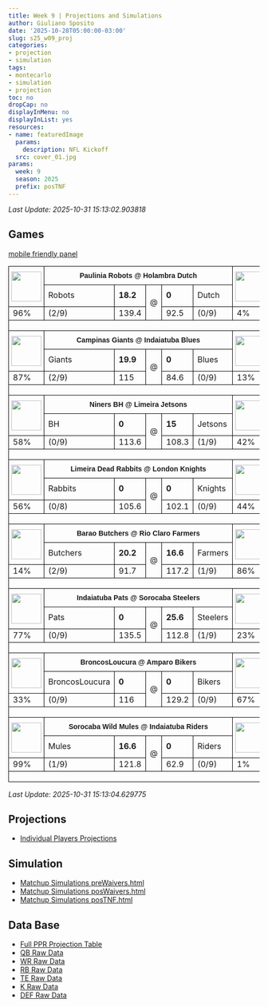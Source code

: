 ```yaml
---
title: Week 9 | Projections and Simulations
author: Giuliano Sposito
date: '2025-10-28T05:00:00-03:00'
slug: s25_w09_proj
categories:
- projection
- simulation
tags:
- montecarlo
- simulation
- projection
toc: no
dropCap: no
displayInMenu: no
displayInList: yes
resources:
- name: featuredImage
  params:
    description: NFL Kickoff
  src: cover_01.jpg
params:
  week: 9
  season: 2025
  prefix: posTNF
---
```


_Last Update: 2025-10-31 15:13:02.903818_

<!--more-->

## Games



[mobile friendly panel](/reports/2025/matchups.html)

<table style='border-collapse:collapse;border-spacing:0' width='100%' class='tg'><tbody><tr><th style='border-color:#000000;border-style:solid;border-width:1px;font-family:Arial, sans-serif;font-size:14px;font-weight:normal;overflow:hidden;padding:10px 5px;text-align:center;vertical-align:top;word-break:normal' rowspan='2'><img src='https://fantasy.nfl.com/image/19b9a9b83996bd9277edd5144b2728cb.jpg?&x=50&y=50' style='width:60px;height:60px' alt=''></th><th style='border-color:#000000;border-style:solid;border-width:1px;font-family:Arial, sans-serif;font-size:14px;font-weight:bold;overflow:hidden;padding:10px 5px;text-align:center;vertical-align:top;word-break:normal' colspan='5'>Paulinia Robots @ Holambra Dutch</th><th style='border-color:#000000;border-style:solid;border-width:1px;font-family:Arial, sans-serif;font-size:14px;font-weight:normal;overflow:hidden;padding:10px 5px;text-align:center;vertical-align:top;word-break:normal' rowspan='2'><img src='https://fantasy.nfl.com/image/bc545cb1581a2cd2f1c3b9be892d7f38.jpg?&x=50&y=50' style='width:60px;height:60px' alt=''></th></tr><tr><td style='border-color:#000000;border-style:solid;border-width:1px;font-family:'Lucida Sans Unicode', 'Lucida Grande', sans-serif !important;;font-size:15px;overflow:hidden;padding:10px 5px;text-align:center;vertical-align:top;word-break:normal'>Robots</td><td style='border-color:#000000;border-style:solid;border-width:1px;font-family:'Lucida Sans Unicode', 'Lucida Grande', sans-serif !important;;font-size:15px;overflow:hidden;padding:10px 5px;text-align:right;vertical-align:top;word-break:normal'><span style='font-weight:bold'>18.2</span></td><td style='border-color:#000000;border-style:solid;border-width:1px;font-family:'Lucida Sans Unicode', 'Lucida Grande', sans-serif !important;;font-size:15px;overflow:hidden;padding:10px 5px;text-align:center;vertical-align:top;word-break:normal' rowspan='2'>@</td><td style='border-color:#000000;border-style:solid;border-width:1px;font-family:'Lucida Sans Unicode', 'Lucida Grande', sans-serif !important;;font-size:15px;overflow:hidden;padding:10px 5px;text-align:left;vertical-align:top;word-break:normal'><span style='font-weight:bold'>0</span></td><td style='border-color:#000000;border-style:solid;border-width:1px;font-family:'Lucida Sans Unicode', 'Lucida Grande', sans-serif !important;;font-size:15px;overflow:hidden;padding:10px 5px;text-align:center;vertical-align:top;word-break:normal'>Dutch</td></tr><tr><td style='border-color:#000000;border-style:solid;border-width:1px;font-family:'Lucida Sans Unicode', 'Lucida Grande', sans-serif !important;;font-size:12px;overflow:hidden;padding:10px 5px;text-align:center;vertical-align:top;word-break:normal'>96%</td><td style='border-color:#000000;border-style:solid;border-width:1px;font-family:'Lucida Sans Unicode', 'Lucida Grande', sans-serif !important;;font-size:12px;overflow:hidden;padding:10px 5px;text-align:center;vertical-align:top;word-break:normal'>(2/9)</td><td style='border-color:#000000;border-style:solid;border-width:1px;font-family:'Lucida Sans Unicode', 'Lucida Grande', sans-serif !important;;font-size:12px;overflow:hidden;padding:10px 5px;text-align:right;vertical-align:top;word-break:normal'>139.4</td><td style='border-color:#000000;border-style:solid;border-width:1px;font-family:'Lucida Sans Unicode', 'Lucida Grande', sans-serif !important;;font-size:12px;overflow:hidden;padding:10px 5px;text-align:left;vertical-align:top;word-break:normal'>92.5</td><td style='border-color:#000000;border-style:solid;border-width:1px;font-family:'Lucida Sans Unicode', 'Lucida Grande', sans-serif !important;;font-size:12px;overflow:hidden;padding:10px 5px;text-align:center;vertical-align:top;word-break:normal'>(0/9)</td><td style='border-color:#000000;border-style:solid;border-width:1px;font-family:'Lucida Sans Unicode', 'Lucida Grande', sans-serif !important;;font-size:12px;overflow:hidden;padding:10px 5px;text-align:center;vertical-align:top;word-break:normal'>4%</td></tr><tr><td style='border-color:black;border-style:solid;border-width:1px;font-family:Arial, sans-serif;font-size:14px;overflow:hidden;padding:10px 5px;text-align:left;vertical-align:top;word-break:normal' colspan='7'></td></tr><tr><th style='border-color:#000000;border-style:solid;border-width:1px;font-family:Arial, sans-serif;font-size:14px;font-weight:normal;overflow:hidden;padding:10px 5px;text-align:center;vertical-align:top;word-break:normal' rowspan='2'><img src='https://static.www.nfl.com/league/apps/fantasy/logos/avatar/240x240/NYG_5.png' style='width:60px;height:60px' alt=''></th><th style='border-color:#000000;border-style:solid;border-width:1px;font-family:Arial, sans-serif;font-size:14px;font-weight:bold;overflow:hidden;padding:10px 5px;text-align:center;vertical-align:top;word-break:normal' colspan='5'>Campinas Giants @ Indaiatuba Blues</th><th style='border-color:#000000;border-style:solid;border-width:1px;font-family:Arial, sans-serif;font-size:14px;font-weight:normal;overflow:hidden;padding:10px 5px;text-align:center;vertical-align:top;word-break:normal' rowspan='2'><img src='https://fantasy.nfl.com/image/21bf417b9782b0f07738ae6ac9b50694.jpg?&x=50&y=50' style='width:60px;height:60px' alt=''></th></tr><tr><td style='border-color:#000000;border-style:solid;border-width:1px;font-family:'Lucida Sans Unicode', 'Lucida Grande', sans-serif !important;;font-size:15px;overflow:hidden;padding:10px 5px;text-align:center;vertical-align:top;word-break:normal'>Giants</td><td style='border-color:#000000;border-style:solid;border-width:1px;font-family:'Lucida Sans Unicode', 'Lucida Grande', sans-serif !important;;font-size:15px;overflow:hidden;padding:10px 5px;text-align:right;vertical-align:top;word-break:normal'><span style='font-weight:bold'>19.9</span></td><td style='border-color:#000000;border-style:solid;border-width:1px;font-family:'Lucida Sans Unicode', 'Lucida Grande', sans-serif !important;;font-size:15px;overflow:hidden;padding:10px 5px;text-align:center;vertical-align:top;word-break:normal' rowspan='2'>@</td><td style='border-color:#000000;border-style:solid;border-width:1px;font-family:'Lucida Sans Unicode', 'Lucida Grande', sans-serif !important;;font-size:15px;overflow:hidden;padding:10px 5px;text-align:left;vertical-align:top;word-break:normal'><span style='font-weight:bold'>0</span></td><td style='border-color:#000000;border-style:solid;border-width:1px;font-family:'Lucida Sans Unicode', 'Lucida Grande', sans-serif !important;;font-size:15px;overflow:hidden;padding:10px 5px;text-align:center;vertical-align:top;word-break:normal'>Blues</td></tr><tr><td style='border-color:#000000;border-style:solid;border-width:1px;font-family:'Lucida Sans Unicode', 'Lucida Grande', sans-serif !important;;font-size:12px;overflow:hidden;padding:10px 5px;text-align:center;vertical-align:top;word-break:normal'>87%</td><td style='border-color:#000000;border-style:solid;border-width:1px;font-family:'Lucida Sans Unicode', 'Lucida Grande', sans-serif !important;;font-size:12px;overflow:hidden;padding:10px 5px;text-align:center;vertical-align:top;word-break:normal'>(2/9)</td><td style='border-color:#000000;border-style:solid;border-width:1px;font-family:'Lucida Sans Unicode', 'Lucida Grande', sans-serif !important;;font-size:12px;overflow:hidden;padding:10px 5px;text-align:right;vertical-align:top;word-break:normal'>115</td><td style='border-color:#000000;border-style:solid;border-width:1px;font-family:'Lucida Sans Unicode', 'Lucida Grande', sans-serif !important;;font-size:12px;overflow:hidden;padding:10px 5px;text-align:left;vertical-align:top;word-break:normal'>84.6</td><td style='border-color:#000000;border-style:solid;border-width:1px;font-family:'Lucida Sans Unicode', 'Lucida Grande', sans-serif !important;;font-size:12px;overflow:hidden;padding:10px 5px;text-align:center;vertical-align:top;word-break:normal'>(0/9)</td><td style='border-color:#000000;border-style:solid;border-width:1px;font-family:'Lucida Sans Unicode', 'Lucida Grande', sans-serif !important;;font-size:12px;overflow:hidden;padding:10px 5px;text-align:center;vertical-align:top;word-break:normal'>13%</td></tr><tr><td style='border-color:black;border-style:solid;border-width:1px;font-family:Arial, sans-serif;font-size:14px;overflow:hidden;padding:10px 5px;text-align:left;vertical-align:top;word-break:normal' colspan='7'></td></tr><tr><th style='border-color:#000000;border-style:solid;border-width:1px;font-family:Arial, sans-serif;font-size:14px;font-weight:normal;overflow:hidden;padding:10px 5px;text-align:center;vertical-align:top;word-break:normal' rowspan='2'><img src='https://fantasy.nfl.com/image/21ff815f10bd2f6a5deeddf18b7d2c2c.jpg?&x=50&y=50' style='width:60px;height:60px' alt=''></th><th style='border-color:#000000;border-style:solid;border-width:1px;font-family:Arial, sans-serif;font-size:14px;font-weight:bold;overflow:hidden;padding:10px 5px;text-align:center;vertical-align:top;word-break:normal' colspan='5'>Niners BH @ Limeira Jetsons</th><th style='border-color:#000000;border-style:solid;border-width:1px;font-family:Arial, sans-serif;font-size:14px;font-weight:normal;overflow:hidden;padding:10px 5px;text-align:center;vertical-align:top;word-break:normal' rowspan='2'><img src='https://fantasy.nfl.com/image/63c6bf8d517688bcc7b67201071c1528.jpg?&x=50&y=50' style='width:60px;height:60px' alt=''></th></tr><tr><td style='border-color:#000000;border-style:solid;border-width:1px;font-family:'Lucida Sans Unicode', 'Lucida Grande', sans-serif !important;;font-size:15px;overflow:hidden;padding:10px 5px;text-align:center;vertical-align:top;word-break:normal'>BH</td><td style='border-color:#000000;border-style:solid;border-width:1px;font-family:'Lucida Sans Unicode', 'Lucida Grande', sans-serif !important;;font-size:15px;overflow:hidden;padding:10px 5px;text-align:right;vertical-align:top;word-break:normal'><span style='font-weight:bold'>0</span></td><td style='border-color:#000000;border-style:solid;border-width:1px;font-family:'Lucida Sans Unicode', 'Lucida Grande', sans-serif !important;;font-size:15px;overflow:hidden;padding:10px 5px;text-align:center;vertical-align:top;word-break:normal' rowspan='2'>@</td><td style='border-color:#000000;border-style:solid;border-width:1px;font-family:'Lucida Sans Unicode', 'Lucida Grande', sans-serif !important;;font-size:15px;overflow:hidden;padding:10px 5px;text-align:left;vertical-align:top;word-break:normal'><span style='font-weight:bold'>15</span></td><td style='border-color:#000000;border-style:solid;border-width:1px;font-family:'Lucida Sans Unicode', 'Lucida Grande', sans-serif !important;;font-size:15px;overflow:hidden;padding:10px 5px;text-align:center;vertical-align:top;word-break:normal'>Jetsons</td></tr><tr><td style='border-color:#000000;border-style:solid;border-width:1px;font-family:'Lucida Sans Unicode', 'Lucida Grande', sans-serif !important;;font-size:12px;overflow:hidden;padding:10px 5px;text-align:center;vertical-align:top;word-break:normal'>58%</td><td style='border-color:#000000;border-style:solid;border-width:1px;font-family:'Lucida Sans Unicode', 'Lucida Grande', sans-serif !important;;font-size:12px;overflow:hidden;padding:10px 5px;text-align:center;vertical-align:top;word-break:normal'>(0/9)</td><td style='border-color:#000000;border-style:solid;border-width:1px;font-family:'Lucida Sans Unicode', 'Lucida Grande', sans-serif !important;;font-size:12px;overflow:hidden;padding:10px 5px;text-align:right;vertical-align:top;word-break:normal'>113.6</td><td style='border-color:#000000;border-style:solid;border-width:1px;font-family:'Lucida Sans Unicode', 'Lucida Grande', sans-serif !important;;font-size:12px;overflow:hidden;padding:10px 5px;text-align:left;vertical-align:top;word-break:normal'>108.3</td><td style='border-color:#000000;border-style:solid;border-width:1px;font-family:'Lucida Sans Unicode', 'Lucida Grande', sans-serif !important;;font-size:12px;overflow:hidden;padding:10px 5px;text-align:center;vertical-align:top;word-break:normal'>(1/9)</td><td style='border-color:#000000;border-style:solid;border-width:1px;font-family:'Lucida Sans Unicode', 'Lucida Grande', sans-serif !important;;font-size:12px;overflow:hidden;padding:10px 5px;text-align:center;vertical-align:top;word-break:normal'>42%</td></tr><tr><td style='border-color:black;border-style:solid;border-width:1px;font-family:Arial, sans-serif;font-size:14px;overflow:hidden;padding:10px 5px;text-align:left;vertical-align:top;word-break:normal' colspan='7'></td></tr><tr><th style='border-color:#000000;border-style:solid;border-width:1px;font-family:Arial, sans-serif;font-size:14px;font-weight:normal;overflow:hidden;padding:10px 5px;text-align:center;vertical-align:top;word-break:normal' rowspan='2'><img src='https://fantasy.nfl.com/image/e9581c5cb898a312356db64bde1176f1.jpg?&x=50&y=50' style='width:60px;height:60px' alt=''></th><th style='border-color:#000000;border-style:solid;border-width:1px;font-family:Arial, sans-serif;font-size:14px;font-weight:bold;overflow:hidden;padding:10px 5px;text-align:center;vertical-align:top;word-break:normal' colspan='5'>Limeira Dead Rabbits @ London Knights</th><th style='border-color:#000000;border-style:solid;border-width:1px;font-family:Arial, sans-serif;font-size:14px;font-weight:normal;overflow:hidden;padding:10px 5px;text-align:center;vertical-align:top;word-break:normal' rowspan='2'><img src='https://fantasy.nfl.com/image/af85339e43bfaf1a645b080b06337621.jpg?&x=50&y=50' style='width:60px;height:60px' alt=''></th></tr><tr><td style='border-color:#000000;border-style:solid;border-width:1px;font-family:'Lucida Sans Unicode', 'Lucida Grande', sans-serif !important;;font-size:15px;overflow:hidden;padding:10px 5px;text-align:center;vertical-align:top;word-break:normal'>Rabbits</td><td style='border-color:#000000;border-style:solid;border-width:1px;font-family:'Lucida Sans Unicode', 'Lucida Grande', sans-serif !important;;font-size:15px;overflow:hidden;padding:10px 5px;text-align:right;vertical-align:top;word-break:normal'><span style='font-weight:bold'>0</span></td><td style='border-color:#000000;border-style:solid;border-width:1px;font-family:'Lucida Sans Unicode', 'Lucida Grande', sans-serif !important;;font-size:15px;overflow:hidden;padding:10px 5px;text-align:center;vertical-align:top;word-break:normal' rowspan='2'>@</td><td style='border-color:#000000;border-style:solid;border-width:1px;font-family:'Lucida Sans Unicode', 'Lucida Grande', sans-serif !important;;font-size:15px;overflow:hidden;padding:10px 5px;text-align:left;vertical-align:top;word-break:normal'><span style='font-weight:bold'>0</span></td><td style='border-color:#000000;border-style:solid;border-width:1px;font-family:'Lucida Sans Unicode', 'Lucida Grande', sans-serif !important;;font-size:15px;overflow:hidden;padding:10px 5px;text-align:center;vertical-align:top;word-break:normal'>Knights</td></tr><tr><td style='border-color:#000000;border-style:solid;border-width:1px;font-family:'Lucida Sans Unicode', 'Lucida Grande', sans-serif !important;;font-size:12px;overflow:hidden;padding:10px 5px;text-align:center;vertical-align:top;word-break:normal'>56%</td><td style='border-color:#000000;border-style:solid;border-width:1px;font-family:'Lucida Sans Unicode', 'Lucida Grande', sans-serif !important;;font-size:12px;overflow:hidden;padding:10px 5px;text-align:center;vertical-align:top;word-break:normal'>(0/8)</td><td style='border-color:#000000;border-style:solid;border-width:1px;font-family:'Lucida Sans Unicode', 'Lucida Grande', sans-serif !important;;font-size:12px;overflow:hidden;padding:10px 5px;text-align:right;vertical-align:top;word-break:normal'>105.6</td><td style='border-color:#000000;border-style:solid;border-width:1px;font-family:'Lucida Sans Unicode', 'Lucida Grande', sans-serif !important;;font-size:12px;overflow:hidden;padding:10px 5px;text-align:left;vertical-align:top;word-break:normal'>102.1</td><td style='border-color:#000000;border-style:solid;border-width:1px;font-family:'Lucida Sans Unicode', 'Lucida Grande', sans-serif !important;;font-size:12px;overflow:hidden;padding:10px 5px;text-align:center;vertical-align:top;word-break:normal'>(0/9)</td><td style='border-color:#000000;border-style:solid;border-width:1px;font-family:'Lucida Sans Unicode', 'Lucida Grande', sans-serif !important;;font-size:12px;overflow:hidden;padding:10px 5px;text-align:center;vertical-align:top;word-break:normal'>44%</td></tr><tr><td style='border-color:black;border-style:solid;border-width:1px;font-family:Arial, sans-serif;font-size:14px;overflow:hidden;padding:10px 5px;text-align:left;vertical-align:top;word-break:normal' colspan='7'></td></tr><tr><th style='border-color:#000000;border-style:solid;border-width:1px;font-family:Arial, sans-serif;font-size:14px;font-weight:normal;overflow:hidden;padding:10px 5px;text-align:center;vertical-align:top;word-break:normal' rowspan='2'><img src='https://static.www.nfl.com/league/apps/fantasy/logos/avatar/240x240/GB_1.png' style='width:60px;height:60px' alt=''></th><th style='border-color:#000000;border-style:solid;border-width:1px;font-family:Arial, sans-serif;font-size:14px;font-weight:bold;overflow:hidden;padding:10px 5px;text-align:center;vertical-align:top;word-break:normal' colspan='5'>Barao Butchers @ Rio Claro Farmers</th><th style='border-color:#000000;border-style:solid;border-width:1px;font-family:Arial, sans-serif;font-size:14px;font-weight:normal;overflow:hidden;padding:10px 5px;text-align:center;vertical-align:top;word-break:normal' rowspan='2'><img src='https://static.www.nfl.com/league/apps/fantasy/logos/avatar/240x240/NYG_2.png' style='width:60px;height:60px' alt=''></th></tr><tr><td style='border-color:#000000;border-style:solid;border-width:1px;font-family:'Lucida Sans Unicode', 'Lucida Grande', sans-serif !important;;font-size:15px;overflow:hidden;padding:10px 5px;text-align:center;vertical-align:top;word-break:normal'>Butchers</td><td style='border-color:#000000;border-style:solid;border-width:1px;font-family:'Lucida Sans Unicode', 'Lucida Grande', sans-serif !important;;font-size:15px;overflow:hidden;padding:10px 5px;text-align:right;vertical-align:top;word-break:normal'><span style='font-weight:bold'>20.2</span></td><td style='border-color:#000000;border-style:solid;border-width:1px;font-family:'Lucida Sans Unicode', 'Lucida Grande', sans-serif !important;;font-size:15px;overflow:hidden;padding:10px 5px;text-align:center;vertical-align:top;word-break:normal' rowspan='2'>@</td><td style='border-color:#000000;border-style:solid;border-width:1px;font-family:'Lucida Sans Unicode', 'Lucida Grande', sans-serif !important;;font-size:15px;overflow:hidden;padding:10px 5px;text-align:left;vertical-align:top;word-break:normal'><span style='font-weight:bold'>16.6</span></td><td style='border-color:#000000;border-style:solid;border-width:1px;font-family:'Lucida Sans Unicode', 'Lucida Grande', sans-serif !important;;font-size:15px;overflow:hidden;padding:10px 5px;text-align:center;vertical-align:top;word-break:normal'>Farmers</td></tr><tr><td style='border-color:#000000;border-style:solid;border-width:1px;font-family:'Lucida Sans Unicode', 'Lucida Grande', sans-serif !important;;font-size:12px;overflow:hidden;padding:10px 5px;text-align:center;vertical-align:top;word-break:normal'>14%</td><td style='border-color:#000000;border-style:solid;border-width:1px;font-family:'Lucida Sans Unicode', 'Lucida Grande', sans-serif !important;;font-size:12px;overflow:hidden;padding:10px 5px;text-align:center;vertical-align:top;word-break:normal'>(2/9)</td><td style='border-color:#000000;border-style:solid;border-width:1px;font-family:'Lucida Sans Unicode', 'Lucida Grande', sans-serif !important;;font-size:12px;overflow:hidden;padding:10px 5px;text-align:right;vertical-align:top;word-break:normal'>91.7</td><td style='border-color:#000000;border-style:solid;border-width:1px;font-family:'Lucida Sans Unicode', 'Lucida Grande', sans-serif !important;;font-size:12px;overflow:hidden;padding:10px 5px;text-align:left;vertical-align:top;word-break:normal'>117.2</td><td style='border-color:#000000;border-style:solid;border-width:1px;font-family:'Lucida Sans Unicode', 'Lucida Grande', sans-serif !important;;font-size:12px;overflow:hidden;padding:10px 5px;text-align:center;vertical-align:top;word-break:normal'>(1/9)</td><td style='border-color:#000000;border-style:solid;border-width:1px;font-family:'Lucida Sans Unicode', 'Lucida Grande', sans-serif !important;;font-size:12px;overflow:hidden;padding:10px 5px;text-align:center;vertical-align:top;word-break:normal'>86%</td></tr><tr><td style='border-color:black;border-style:solid;border-width:1px;font-family:Arial, sans-serif;font-size:14px;overflow:hidden;padding:10px 5px;text-align:left;vertical-align:top;word-break:normal' colspan='7'></td></tr><tr><th style='border-color:#000000;border-style:solid;border-width:1px;font-family:Arial, sans-serif;font-size:14px;font-weight:normal;overflow:hidden;padding:10px 5px;text-align:center;vertical-align:top;word-break:normal' rowspan='2'><img src='https://fantasy.nfl.com/image/81e9ca9e01ac58835b2c263bb1e39f3f.jpg?&x=50&y=50' style='width:60px;height:60px' alt=''></th><th style='border-color:#000000;border-style:solid;border-width:1px;font-family:Arial, sans-serif;font-size:14px;font-weight:bold;overflow:hidden;padding:10px 5px;text-align:center;vertical-align:top;word-break:normal' colspan='5'>Indaiatuba Pats @ Sorocaba Steelers</th><th style='border-color:#000000;border-style:solid;border-width:1px;font-family:Arial, sans-serif;font-size:14px;font-weight:normal;overflow:hidden;padding:10px 5px;text-align:center;vertical-align:top;word-break:normal' rowspan='2'><img src='https://static.www.nfl.com/league/apps/fantasy/logos/avatar/240x240/PIT_4.png' style='width:60px;height:60px' alt=''></th></tr><tr><td style='border-color:#000000;border-style:solid;border-width:1px;font-family:'Lucida Sans Unicode', 'Lucida Grande', sans-serif !important;;font-size:15px;overflow:hidden;padding:10px 5px;text-align:center;vertical-align:top;word-break:normal'>Pats</td><td style='border-color:#000000;border-style:solid;border-width:1px;font-family:'Lucida Sans Unicode', 'Lucida Grande', sans-serif !important;;font-size:15px;overflow:hidden;padding:10px 5px;text-align:right;vertical-align:top;word-break:normal'><span style='font-weight:bold'>0</span></td><td style='border-color:#000000;border-style:solid;border-width:1px;font-family:'Lucida Sans Unicode', 'Lucida Grande', sans-serif !important;;font-size:15px;overflow:hidden;padding:10px 5px;text-align:center;vertical-align:top;word-break:normal' rowspan='2'>@</td><td style='border-color:#000000;border-style:solid;border-width:1px;font-family:'Lucida Sans Unicode', 'Lucida Grande', sans-serif !important;;font-size:15px;overflow:hidden;padding:10px 5px;text-align:left;vertical-align:top;word-break:normal'><span style='font-weight:bold'>25.6</span></td><td style='border-color:#000000;border-style:solid;border-width:1px;font-family:'Lucida Sans Unicode', 'Lucida Grande', sans-serif !important;;font-size:15px;overflow:hidden;padding:10px 5px;text-align:center;vertical-align:top;word-break:normal'>Steelers</td></tr><tr><td style='border-color:#000000;border-style:solid;border-width:1px;font-family:'Lucida Sans Unicode', 'Lucida Grande', sans-serif !important;;font-size:12px;overflow:hidden;padding:10px 5px;text-align:center;vertical-align:top;word-break:normal'>77%</td><td style='border-color:#000000;border-style:solid;border-width:1px;font-family:'Lucida Sans Unicode', 'Lucida Grande', sans-serif !important;;font-size:12px;overflow:hidden;padding:10px 5px;text-align:center;vertical-align:top;word-break:normal'>(0/9)</td><td style='border-color:#000000;border-style:solid;border-width:1px;font-family:'Lucida Sans Unicode', 'Lucida Grande', sans-serif !important;;font-size:12px;overflow:hidden;padding:10px 5px;text-align:right;vertical-align:top;word-break:normal'>135.5</td><td style='border-color:#000000;border-style:solid;border-width:1px;font-family:'Lucida Sans Unicode', 'Lucida Grande', sans-serif !important;;font-size:12px;overflow:hidden;padding:10px 5px;text-align:left;vertical-align:top;word-break:normal'>112.8</td><td style='border-color:#000000;border-style:solid;border-width:1px;font-family:'Lucida Sans Unicode', 'Lucida Grande', sans-serif !important;;font-size:12px;overflow:hidden;padding:10px 5px;text-align:center;vertical-align:top;word-break:normal'>(1/9)</td><td style='border-color:#000000;border-style:solid;border-width:1px;font-family:'Lucida Sans Unicode', 'Lucida Grande', sans-serif !important;;font-size:12px;overflow:hidden;padding:10px 5px;text-align:center;vertical-align:top;word-break:normal'>23%</td></tr><tr><td style='border-color:black;border-style:solid;border-width:1px;font-family:Arial, sans-serif;font-size:14px;overflow:hidden;padding:10px 5px;text-align:left;vertical-align:top;word-break:normal' colspan='7'></td></tr><tr><th style='border-color:#000000;border-style:solid;border-width:1px;font-family:Arial, sans-serif;font-size:14px;font-weight:normal;overflow:hidden;padding:10px 5px;text-align:center;vertical-align:top;word-break:normal' rowspan='2'><img src='https://static.www.nfl.com/league/apps/fantasy/logos/avatar/240x240/DEN_2.png' style='width:60px;height:60px' alt=''></th><th style='border-color:#000000;border-style:solid;border-width:1px;font-family:Arial, sans-serif;font-size:14px;font-weight:bold;overflow:hidden;padding:10px 5px;text-align:center;vertical-align:top;word-break:normal' colspan='5'>BroncosLoucura @ Amparo Bikers</th><th style='border-color:#000000;border-style:solid;border-width:1px;font-family:Arial, sans-serif;font-size:14px;font-weight:normal;overflow:hidden;padding:10px 5px;text-align:center;vertical-align:top;word-break:normal' rowspan='2'><img src='https://static.www.nfl.com/league/apps/fantasy/logos/avatar/240x240/SF_1.png' style='width:60px;height:60px' alt=''></th></tr><tr><td style='border-color:#000000;border-style:solid;border-width:1px;font-family:'Lucida Sans Unicode', 'Lucida Grande', sans-serif !important;;font-size:15px;overflow:hidden;padding:10px 5px;text-align:center;vertical-align:top;word-break:normal'>BroncosLoucura</td><td style='border-color:#000000;border-style:solid;border-width:1px;font-family:'Lucida Sans Unicode', 'Lucida Grande', sans-serif !important;;font-size:15px;overflow:hidden;padding:10px 5px;text-align:right;vertical-align:top;word-break:normal'><span style='font-weight:bold'>0</span></td><td style='border-color:#000000;border-style:solid;border-width:1px;font-family:'Lucida Sans Unicode', 'Lucida Grande', sans-serif !important;;font-size:15px;overflow:hidden;padding:10px 5px;text-align:center;vertical-align:top;word-break:normal' rowspan='2'>@</td><td style='border-color:#000000;border-style:solid;border-width:1px;font-family:'Lucida Sans Unicode', 'Lucida Grande', sans-serif !important;;font-size:15px;overflow:hidden;padding:10px 5px;text-align:left;vertical-align:top;word-break:normal'><span style='font-weight:bold'>0</span></td><td style='border-color:#000000;border-style:solid;border-width:1px;font-family:'Lucida Sans Unicode', 'Lucida Grande', sans-serif !important;;font-size:15px;overflow:hidden;padding:10px 5px;text-align:center;vertical-align:top;word-break:normal'>Bikers</td></tr><tr><td style='border-color:#000000;border-style:solid;border-width:1px;font-family:'Lucida Sans Unicode', 'Lucida Grande', sans-serif !important;;font-size:12px;overflow:hidden;padding:10px 5px;text-align:center;vertical-align:top;word-break:normal'>33%</td><td style='border-color:#000000;border-style:solid;border-width:1px;font-family:'Lucida Sans Unicode', 'Lucida Grande', sans-serif !important;;font-size:12px;overflow:hidden;padding:10px 5px;text-align:center;vertical-align:top;word-break:normal'>(0/9)</td><td style='border-color:#000000;border-style:solid;border-width:1px;font-family:'Lucida Sans Unicode', 'Lucida Grande', sans-serif !important;;font-size:12px;overflow:hidden;padding:10px 5px;text-align:right;vertical-align:top;word-break:normal'>116</td><td style='border-color:#000000;border-style:solid;border-width:1px;font-family:'Lucida Sans Unicode', 'Lucida Grande', sans-serif !important;;font-size:12px;overflow:hidden;padding:10px 5px;text-align:left;vertical-align:top;word-break:normal'>129.2</td><td style='border-color:#000000;border-style:solid;border-width:1px;font-family:'Lucida Sans Unicode', 'Lucida Grande', sans-serif !important;;font-size:12px;overflow:hidden;padding:10px 5px;text-align:center;vertical-align:top;word-break:normal'>(0/9)</td><td style='border-color:#000000;border-style:solid;border-width:1px;font-family:'Lucida Sans Unicode', 'Lucida Grande', sans-serif !important;;font-size:12px;overflow:hidden;padding:10px 5px;text-align:center;vertical-align:top;word-break:normal'>67%</td></tr><tr><td style='border-color:black;border-style:solid;border-width:1px;font-family:Arial, sans-serif;font-size:14px;overflow:hidden;padding:10px 5px;text-align:left;vertical-align:top;word-break:normal' colspan='7'></td></tr><tr><th style='border-color:#000000;border-style:solid;border-width:1px;font-family:Arial, sans-serif;font-size:14px;font-weight:normal;overflow:hidden;padding:10px 5px;text-align:center;vertical-align:top;word-break:normal' rowspan='2'><img src='https://static.www.nfl.com/league/apps/fantasy/logos/avatar/240x240/PHI_4.png' style='width:60px;height:60px' alt=''></th><th style='border-color:#000000;border-style:solid;border-width:1px;font-family:Arial, sans-serif;font-size:14px;font-weight:bold;overflow:hidden;padding:10px 5px;text-align:center;vertical-align:top;word-break:normal' colspan='5'>Sorocaba Wild Mules @ Indaiatuba Riders</th><th style='border-color:#000000;border-style:solid;border-width:1px;font-family:Arial, sans-serif;font-size:14px;font-weight:normal;overflow:hidden;padding:10px 5px;text-align:center;vertical-align:top;word-break:normal' rowspan='2'><img src='https://fantasy.nfl.com/image/bd7bfc88efb8d30e38149990f1a99d4d.jpg?&x=50&y=50' style='width:60px;height:60px' alt=''></th></tr><tr><td style='border-color:#000000;border-style:solid;border-width:1px;font-family:'Lucida Sans Unicode', 'Lucida Grande', sans-serif !important;;font-size:15px;overflow:hidden;padding:10px 5px;text-align:center;vertical-align:top;word-break:normal'>Mules</td><td style='border-color:#000000;border-style:solid;border-width:1px;font-family:'Lucida Sans Unicode', 'Lucida Grande', sans-serif !important;;font-size:15px;overflow:hidden;padding:10px 5px;text-align:right;vertical-align:top;word-break:normal'><span style='font-weight:bold'>16.6</span></td><td style='border-color:#000000;border-style:solid;border-width:1px;font-family:'Lucida Sans Unicode', 'Lucida Grande', sans-serif !important;;font-size:15px;overflow:hidden;padding:10px 5px;text-align:center;vertical-align:top;word-break:normal' rowspan='2'>@</td><td style='border-color:#000000;border-style:solid;border-width:1px;font-family:'Lucida Sans Unicode', 'Lucida Grande', sans-serif !important;;font-size:15px;overflow:hidden;padding:10px 5px;text-align:left;vertical-align:top;word-break:normal'><span style='font-weight:bold'>0</span></td><td style='border-color:#000000;border-style:solid;border-width:1px;font-family:'Lucida Sans Unicode', 'Lucida Grande', sans-serif !important;;font-size:15px;overflow:hidden;padding:10px 5px;text-align:center;vertical-align:top;word-break:normal'>Riders</td></tr><tr><td style='border-color:#000000;border-style:solid;border-width:1px;font-family:'Lucida Sans Unicode', 'Lucida Grande', sans-serif !important;;font-size:12px;overflow:hidden;padding:10px 5px;text-align:center;vertical-align:top;word-break:normal'>99%</td><td style='border-color:#000000;border-style:solid;border-width:1px;font-family:'Lucida Sans Unicode', 'Lucida Grande', sans-serif !important;;font-size:12px;overflow:hidden;padding:10px 5px;text-align:center;vertical-align:top;word-break:normal'>(1/9)</td><td style='border-color:#000000;border-style:solid;border-width:1px;font-family:'Lucida Sans Unicode', 'Lucida Grande', sans-serif !important;;font-size:12px;overflow:hidden;padding:10px 5px;text-align:right;vertical-align:top;word-break:normal'>121.8</td><td style='border-color:#000000;border-style:solid;border-width:1px;font-family:'Lucida Sans Unicode', 'Lucida Grande', sans-serif !important;;font-size:12px;overflow:hidden;padding:10px 5px;text-align:left;vertical-align:top;word-break:normal'>62.9</td><td style='border-color:#000000;border-style:solid;border-width:1px;font-family:'Lucida Sans Unicode', 'Lucida Grande', sans-serif !important;;font-size:12px;overflow:hidden;padding:10px 5px;text-align:center;vertical-align:top;word-break:normal'>(0/9)</td><td style='border-color:#000000;border-style:solid;border-width:1px;font-family:'Lucida Sans Unicode', 'Lucida Grande', sans-serif !important;;font-size:12px;overflow:hidden;padding:10px 5px;text-align:center;vertical-align:top;word-break:normal'>1%</td></tr><tr><td style='border-color:black;border-style:solid;border-width:1px;font-family:Arial, sans-serif;font-size:14px;overflow:hidden;padding:10px 5px;text-align:left;vertical-align:top;word-break:normal' colspan='7'></td></tr></tbody></table>

_Last Update: 2025-10-31 15:13:04.629775_
 
## Projections

- [Individual Players Projections](/reports/2025/ffa_players_projection_week7.html)

## Simulation

- [Matchup Simulations preWaivers.html](/reports/2025/dudes_simulation_v5_week9_preWaivers.html)
- [Matchup Simulations posWaivers.html](/reports/2025/dudes_simulation_v5_week9_posWaivers.html)
- [Matchup Simulations posTNF.html](/reports/2025/dudes_simulation_v5_week9_posTNF.html)


<!--
- [Matchup Simulations preWaivers](/reports/2025/dudes_simulation_v5_week6_preWaivers.html)
- [Matchup Simulations preWaivers](/reports/2025/dudes_simulation_v5_week6_posWaivers.html)
- [Matchup Simulations posTNF](/reports/2025/dudes_simulation_v5_week6_posTNF.html)
- [Matchup Simulations preMNF](/reports/2025/dudes_simulation_v5_week6_preMNF.html)
- [Matchup Simulations preDublinGame](/reports/2025/dudes_simulation_v5_week6_preDublinGame.html)
- [Matchup Simulations posWaivers](/reports/2025/dudes_simulation_v5_week6_posWaivers.html)
- [Matchup Simulations preTNF](/reports/2025/dudes_simulation_v5_week6_preTNF.html)
- [Matchup Simulations preSundayGames](/reports/2025/dudes_simulation_v5_week6_preSundayGames.html)
- [Matchup Simulations preSNF](/reports/2025/dudes_simulation_v5_week6_preSNF.html)
- [Matchup Simulations preBrasilGame](/reports/2025/dudes_simulation_v5_week6_preBR.html)
- [Matchup Simulations preSundayGames](/reports/2025/dudes_simulation_v5_week6_preSundayGames.html)
- [Matchup Simulations preLondonGame](/reports/2025/dudes_simulation_v5_week6_preLondonGame.html)
- [Matchup Simulations posThanksGiving](/reports/2025/dudes_simulation_v5_week6_posThanksGiving.html)
- [Matchup Simulations preGermanGame](/reports/2025/dudes_simulation_v5_week6_preGermanGame.html)
- [Matchup Simulations posSunday1stGames](/reports/2025/dudes_simulation_v5_week6_posSunday1stGames.html)
-->

## Data Base

- [Full PPR Projection Table](/exports/2025/week6_full_ppr.csv)
- [QB Raw Data](/exports/2025/week6_QB_rawdata.csv)
- [WR Raw Data](/exports/2025/week6_WR_rawdata.csv)
- [RB Raw Data](/exports/2025/week6_RB_rawdata.csv)
- [TE Raw Data](/exports/2025/week6_TE_rawdata.csv)
- [K Raw Data](/exports/2025/week6_K_rawdata.csv)
- [DEF Raw Data](/exports/2025/week6_DST_rawdata.csv)

